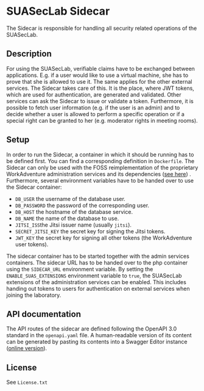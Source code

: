 SUASecLab Sidecar
==================

The Sidecar is responsible for handling all security related operations of the SUASecLab.

Description
---------------
For using the SUASecLab, verifiable claims have to be exchanged between applications. E.g. if a user would like to use a virtual machine, she has to prove that she is allowed to use it. The same applies for the other external services. The Sidecar takes care of this. It is the place, where JWT tokens, which are used for authentication, are generated and validated. Other services can ask the Sidecar to issue or validate a token. Furthermore, it is possible to fetch user information (e.g. if the user is an admin) and to decide whether a user is allowed to perform a specific operation or if a special right can be granted to her (e.g. moderator rights in meeting rooms).

Setup
----------

In order to run the Sidecar, a container in which it should be running has to be defined first. You can find a corresponding definition in `Dockerfile`. The Sidecar can only be used with the FOSS reimplementation of the proprietary WorkAdventure administration services and its dependencies ([see here](https://github.com/SUASecLab/workadventure-admin "see here")) . Furthermore, several environment variables have to be handed over to use the Sidecar container:

- `DB_USER` the username of the database user.
- `DB_PASSWORD` the password of the corresponding user.
- `DB_HOST` the hostname of the database service.
- `DB_NAME` the name of the database to use.
- `JITSI_ISS`the Jitsi issuer name (usually `jitsi`).
- `SECRET_JITSI_KEY` the secret key for signing the Jitsi tokens.
- `JWT_KEY` the secret key for signing all other tokens (the WorkAdventure user tokens).

The sidecar container has to be started together with the admin services containers. The sidecar URL has to be handed over to the php container using the `SIDECAR_URL` environment variable. By setting the `ENABLE_SUAS_EXTENSIONS` environment variable to `true`, the SUASecLab extensions of the administration services can be enabled. This includes handing out tokens to users for authentication on external services when joining the laboratory.

API documentation
-------------------------
The API routes of the sidecar are defined following the OpenAPI 3.0 standard in the `openapi.yaml` file.  A human-readable version of its content can be generated by pasting its contents into a Swagger Editor instance ([online version](https://editor.swagger.io/ "online version")).

License
------------
See `License.txt`
